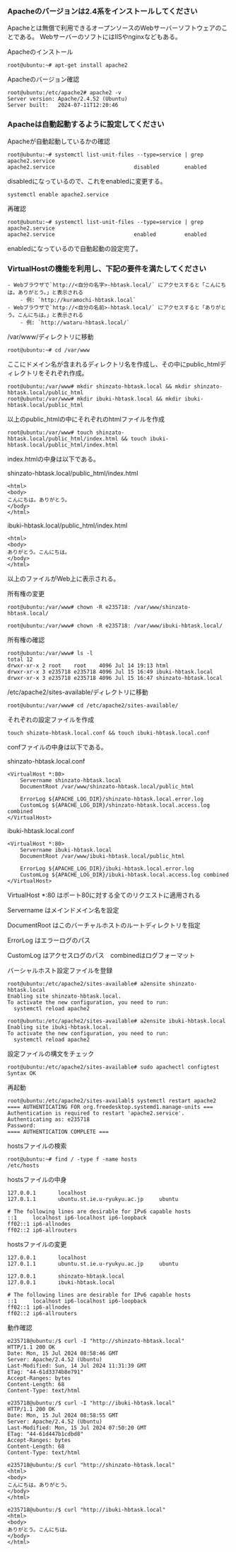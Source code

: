 ### Apacheのバージョンは2.4系をインストールしてください

Apacheとは無償で利用できるオープンソースのWebサーバーソフトウェアのことである。
WebサーバーのソフトにはIISやnginxなどもある。

Apacheのインストール

```
root@ubuntu:~# apt-get install apache2
```

Apacheのバージョン確認

```
root@ubuntu:/etc/apache2# apache2 -v
Server version: Apache/2.4.52 (Ubuntu)
Server built:   2024-07-11T12:20:46
```

### Apacheは自動起動するように設定してください

Apacheが自動起動しているかの確認

```
root@ubuntu:~# systemctl list-unit-files --type=service | grep apache2.service
apache2.service                         disabled        enabled
```

disabledになっているので、これをenabledに変更する。

```
systemctl enable apache2.service
```

再確認
```
root@ubuntu:~# systemctl list-unit-files --type=service | grep apache2.service
apache2.service                         enabled         enabled
```

enabledになっているので自動起動の設定完了。

### VirtualHostの機能を利用し、下記の要件を満たしてください
    - Webブラウザで`http://<自分の名字>-hbtask.local/` にアクセスすると「こんにちは。ありがとう。」と表示される
        - 例: `http://kuramochi-hbtask.local`
    - Webブラウザで`http://<自分の名前>-hbtask.local/` にアクセスすると「ありがとう。こんにちは。」と表示される
        - 例: `http://wataru-hbtask.local/`

/var/www/ディレクトリに移動
```
root@ubuntu:~# cd /var/www
```

ここにドメイン名が含まれるディレクトリ名を作成し、その中にpublic_htmlディレクトリをそれぞれ作成。
```
root@ubuntu:/var/www# mkdir shinzato-hbtask.local && mkdir shinzato-hbtask.local/public_html 
root@ubuntu:/var/www# mkdir ibuki-hbtask.local && mkdir ibuki-hbtask.local/public_html 
```

以上のpublic_htmlの中にそれぞれのhtmlファイルを作成
```
root@ubuntu:/var/www# touch shinzato-hbtask.local/public_html/index.html && touch ibuki-hbtask.local/public_html/index.html 
```

index.htmlの中身は以下である。

shinzato-hbtask.local/public_html/index.html 
```
<html>
<body>
こんにちは。ありがとう。
</body>
</html>
```

ibuki-hbtask.local/public_html/index.html
```
<html>
<body>
ありがとう。こんにちは。
</body>
</html>
```

以上のファイルがWeb上に表示される。

所有権の変更
```
root@ubuntu:/var/www# chown -R e235718: /var/www/shinzato-hbtask.local/

root@ubuntu:/var/www# chown -R e235718: /var/www/ibuki-hbtask.local/
```

所有権の確認
```
root@ubuntu:/var/www# ls -l
total 12
drwxr-xr-x 2 root    root    4096 Jul 14 19:13 html
drwxr-xr-x 3 e235718 e235718 4096 Jul 15 16:49 ibuki-hbtask.local
drwxr-xr-x 3 e235718 e235718 4096 Jul 15 16:47 shinzato-hbtask.local
```

/etc/apache2/sites-available/ディレクトリに移動
```
root@ubuntu:/var/www# cd /etc/apache2/sites-available/
```

それぞれの設定ファイルを作成
```
touch shizato-hbtask.local.conf && touch ibuki-hbtask.local.conf
```

confファイルの中身は以下である。

shinzato-hbtask.local.conf 
```
<VirtualHost *:80>
    Servername shinzato-hbtask.local
    DocumentRoot /var/www/shinzato-hbtask.local/public_html

    ErrorLog ${APACHE_LOG_DIR}/shinzato-hbtask.local.error.log
    CustomLog ${APACHE_LOG_DIR}/shinzato-hbtask.local.access.log combined
</VirtualHost>
```

ibuki-hbtask.local.conf
```
<VirtualHost *:80>
    Servername ibuki-hbtask.local
    DocumentRoot /var/www/ibuki-hbtask.local/public_html

    ErrorLog ${APACHE_LOG_DIR}/ibuki-hbtask.local.error.log
    CustomLog ${APACHE_LOG_DIR}/ibuki-hbtask.local.access.log combined
</VirtualHost>
```


VirtualHost *:80 はポート80に対する全てのリクエストに適用される

Servername はメインドメイン名を設定

DocumentRoot はこのバーチャルホストのルートディレクトリを指定

ErrorLog はエラーログのパス

CustomLog はアクセスログのパス　combinedはログフォーマット


バーシャルホスト設定ファイルを登録
```
root@ubuntu:/etc/apache2/sites-available# a2ensite shinzato-hbtask.local
Enabling site shinzato-hbtask.local.
To activate the new configuration, you need to run:
  systemctl reload apache2

root@ubuntu:/etc/apache2/sites-available# a2ensite ibuki-hbtask.local
Enabling site ibuki-hbtask.local.
To activate the new configuration, you need to run:
  systemctl reload apache2
```

設定ファイルの構文をチェック
```
root@ubuntu:/etc/apache2/sites-available# sudo apachectl configtest
Syntax OK
```

再起動
```
root@ubuntu:/etc/apache2/sites-availabl$ systemctl restart apache2
==== AUTHENTICATING FOR org.freedesktop.systemd1.manage-units ===
Authentication is required to restart 'apache2.service'.
Authenticating as: e235718
Password: 
==== AUTHENTICATION COMPLETE ===
```

hostsファイルの検索
```
root@ubuntu:~# find / -type f -name hosts
/etc/hosts
```

hostsファイルの中身
```
127.0.0.1       localhost
127.0.1.1       ubuntu.st.ie.u-ryukyu.ac.jp     ubuntu

# The following lines are desirable for IPv6 capable hosts
::1     localhost ip6-localhost ip6-loopback
ff02::1 ip6-allnodes
ff02::2 ip6-allrouters
```

hostsファイルの変更
```
127.0.0.1       localhost
127.0.1.1       ubuntu.st.ie.u-ryukyu.ac.jp     ubuntu

127.0.0.1       shinzato-hbtask.local
127.0.0.1       ibuki-hbtask.local

# The following lines are desirable for IPv6 capable hosts
::1     localhost ip6-localhost ip6-loopback
ff02::1 ip6-allnodes
ff02::2 ip6-allrouters
```

動作確認
```
e235718@ubuntu:/$ curl -I "http://shinzato-hbtask.local"
HTTP/1.1 200 OK
Date: Mon, 15 Jul 2024 08:58:46 GMT
Server: Apache/2.4.52 (Ubuntu)
Last-Modified: Sun, 14 Jul 2024 11:31:39 GMT
ETag: "44-61d3374b8e791"
Accept-Ranges: bytes
Content-Length: 68
Content-Type: text/html

e235718@ubuntu:/$ curl -I "http://ibuki-hbtask.local"
HTTP/1.1 200 OK
Date: Mon, 15 Jul 2024 08:58:55 GMT
Server: Apache/2.4.52 (Ubuntu)
Last-Modified: Mon, 15 Jul 2024 07:50:20 GMT
ETag: "44-61d447b1cdbd8"
Accept-Ranges: bytes
Content-Length: 68
Content-Type: text/html

e235718@ubuntu:/$ curl "http://shinzato-hbtask.local"
<html>
<body>
こんにちは。ありがとう。
</body>
</html>

e235718@ubuntu:/$ curl "http://ibuki-hbtask.local"
<html>
<body>
ありがとう。こんにちは。
</body>
</html>
```


